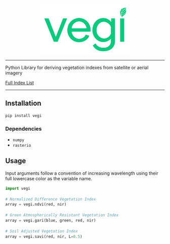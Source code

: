 <p align="center">
  <img src="static/images/vegi_raleway_transparent.png" alt="vegi" height="160px">
</p>

---

Python Library for deriving vegetation indexes from satellite or aerial imagery

[Full Index List](docs/index_list.md)

---

## Installation

``` bash
pip install vegi
```

###  Dependencies

- `numpy`
- `rasterio`

## Usage

Input arguments follow a convention of increasing wavelength using their full lowercase color as the variable name.

``` python
import vegi

# Normalized Difference Vegetation Index
array = vegi.ndvi(red, nir)

# Green Atmospherically Resistant Vegetation Index
array = vegi.gari(blue, green, red, nir)

# Soil Adjusted Vegetation Index
array = vegi.savi(red, nir, L=0.5)
```
